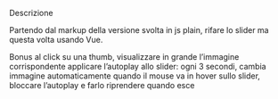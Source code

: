 Descrizione

Partendo dal markup della versione svolta in js plain, rifare lo slider ma questa volta usando Vue.

Bonus
al click su una thumb, visualizzare in grande l’immagine corrispondente
applicare l’autoplay allo slider: ogni 3 secondi, cambia immagine automaticamente
quando il mouse va in hover sullo slider, bloccare l’autoplay e farlo riprendere quando esce